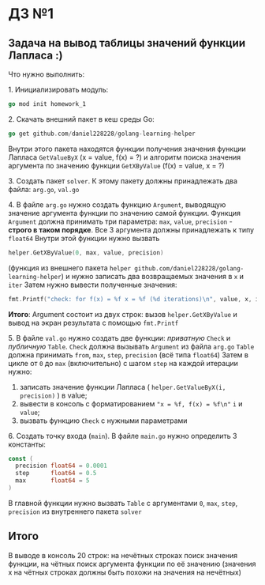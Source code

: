 # ДЗ №1

## Задача на вывод таблицы значений функции Лапласа :)

Что нужно выполнить:

1\. Инициализировать модуль:

``` go
go mod init homework_1
```

2\. Скачать внешний пакет в кеш среды Go:

``` go
go get github.com/daniel228228/golang-learning-helper
```

Внутри этого пакета находятся функции получения значения функции Лапласа `GetValueByX` (x = value, f(x) = ?)
и алгоритм поиска значения аргумента по значению функции `GetXByValue` (f(x) = value, x = ?)

3\. Создать пакет `solver`. К этому пакету должны принадлежать два файла: `arg.go`, `val.go`

4\. В файле `arg.go` нужно создать функцию `Argument`, выводящую значение аргумента функции по значению самой функции.
Функция `Argument` должна принимать три параметра: `max`, `value`, `precision` - **строго в таком порядке**.
Все 3 аргумента должны принадлежать к типу `float64`
Внутри этой функции нужно вызвать

``` go
helper.GetXByValue(0, max, value, precision)
```

(функция из внешнего пакета
`helper github.com/daniel228228/golang-learning-helper`) и нужно записать два возвращаемых значения
в `x` и `iter`
Затем нужно вывести полученные значения:

``` go
fmt.Printf("check: for f(x) = %f x = %f (%d iterations)\n", value, x, iter)
```

**Итого**: Argument состоит из двух строк: вызов `helper.GetXByValue` и вывод на экран результата с помощью `fmt.Printf`

5\. В файле `val.go` нужно создать две функции: *приватную* `Check` и *публичную* `Table`.
`Check` должна вызывать `Argument` из файла `arg.go`
`Table` должна принимать `from`, `max`, `step`, `precision` (всё типа `float64`)
Затем в цикле от `0` до `max` (включительно) с шагом `step` на каждой итерации нужно:

1) записать значение функции Лапласа ( `helper.GetValueByX(i, precision)` ) в value;
2) вывести в консоль с форматированием `"x = %f, f(x) = %f\n"` `i` и `value`;
3) вызвать функцию `Check` с нужными параметрами

6\. Создать точку входа (`main`).
В файле `main.go` нужно определить 3 константы:

``` go
const (
  precision float64 = 0.0001
  step      float64 = 0.5
  max       float64 = 5
)
```

В главной функции нужно вызвать `Table` с аргументами `0`, `max`, `step`, `precision` из внутреннего пакета `solver`

## Итого

В выводе в консоль 20 строк: на нечётных строках поиск значения функции,
на чётных поиск аргумента функции по её значению (значения x на чётных
строках должны быть похожи на значения на нечётных)
